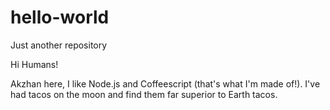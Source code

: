 # hello-world
Just another repository

Hi Humans!

Akzhan here, I like Node.js and Coffeescript (that's what I'm made of!).
I've had tacos on the moon and find them far superior to Earth tacos. 
